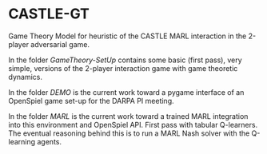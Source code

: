# CASTLE-GT
Game Theory Model for heuristic of the CASTLE MARL interaction in the 2-player adversarial game.

In the folder *GameTheory-SetUp* contains some basic (first pass), very simple, versions of the 2-player interaction game with game theoretic dynamics.

In the folder *DEMO* is the current work toward a pygame interface of an OpenSpiel game set-up for the DARPA PI meeting.

In the folder *MARL* is the current work toward a trained MARL integration into this environment and OpenSpiel API. First pass with tabular Q-learners. The eventual reasoning behind this is to run a MARL Nash solver with the Q-learning agents.
